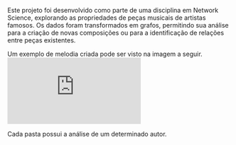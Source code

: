 Este projeto foi desenvolvido como parte de uma disciplina em Network Science, explorando as propriedades de peças musicais de artistas famosos. Os dados foram transformados em grafos, permitindo sua análise para a criação de novas composições ou para a identificação de relações entre peças existentes.

Um exemplo de melodia criada pode ser visto na imagem a seguir.
![Imagem melodia](https://github.com/user-attachments/files/18967873/pdfresizer.com-pdf-crop.pdf)

Cada pasta possui a análise de um determinado autor.

